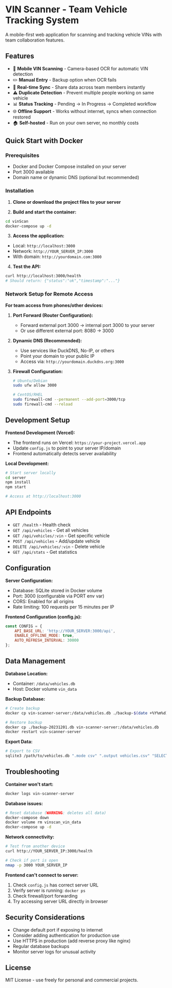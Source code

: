# VIN Scanner - Team Vehicle Tracking System

A mobile-first web application for scanning and tracking vehicle VINs with team collaboration features.

## Features

- 📱 **Mobile VIN Scanning** - Camera-based OCR for automatic VIN detection
- ✏️ **Manual Entry** - Backup option when OCR fails
- 🔄 **Real-time Sync** - Share data across team members instantly
- ⚠️ **Duplicate Detection** - Prevent multiple people working on same vehicle
- 📊 **Status Tracking** - Pending → In Progress → Completed workflow
- 🌐 **Offline Support** - Works without internet, syncs when connection restored
- 🏠 **Self-hosted** - Run on your own server, no monthly costs

## Quick Start with Docker

### Prerequisites
- Docker and Docker Compose installed on your server
- Port 3000 available
- Domain name or dynamic DNS (optional but recommended)

### Installation

1. **Clone or download the project files to your server**

2. **Build and start the container:**
```bash
cd vinScan
docker-compose up -d
```

3. **Access the application:**
- Local: `http://localhost:3000`
- Network: `http://YOUR_SERVER_IP:3000`
- With domain: `http://yourdomain.com:3000`

4. **Test the API:**
```bash
curl http://localhost:3000/health
# Should return: {"status":"ok","timestamp":"..."}
```

### Network Setup for Remote Access

**For team access from phones/other devices:**

1. **Port Forward (Router Configuration):**
   - Forward external port 3000 → internal port 3000 to your server
   - Or use different external port: 8080 → 3000

2. **Dynamic DNS (Recommended):**
   - Use services like DuckDNS, No-IP, or others
   - Point your domain to your public IP
   - Access via: `http://yourdomain.duckdns.org:3000`

3. **Firewall Configuration:**
   ```bash
   # Ubuntu/Debian
   sudo ufw allow 3000
   
   # CentOS/RHEL
   sudo firewall-cmd --permanent --add-port=3000/tcp
   sudo firewall-cmd --reload
   ```

## Development Setup

**Frontend Development (Vercel):**
- The frontend runs on Vercel: `https://your-project.vercel.app`
- Update `config.js` to point to your server IP/domain
- Frontend automatically detects server availability

**Local Development:**
```bash
# Start server locally
cd server
npm install
npm start

# Access at http://localhost:3000
```

## API Endpoints

- `GET /health` - Health check
- `GET /api/vehicles` - Get all vehicles
- `GET /api/vehicles/:vin` - Get specific vehicle
- `POST /api/vehicles` - Add/update vehicle
- `DELETE /api/vehicles/:vin` - Delete vehicle
- `GET /api/stats` - Get statistics

## Configuration

**Server Configuration:**
- Database: SQLite stored in Docker volume
- Port: 3000 (configurable via PORT env var)
- CORS: Enabled for all origins
- Rate limiting: 100 requests per 15 minutes per IP

**Frontend Configuration (config.js):**
```javascript
const CONFIG = {
    API_BASE_URL: 'http://YOUR_SERVER:3000/api',
    ENABLE_OFFLINE_MODE: true,
    AUTO_REFRESH_INTERVAL: 30000
};
```

## Data Management

**Database Location:**
- Container: `/data/vehicles.db`
- Host: Docker volume `vin_data`

**Backup Database:**
```bash
# Create backup
docker cp vin-scanner-server:/data/vehicles.db ./backup-$(date +%Y%m%d).db

# Restore backup
docker cp ./backup-20231201.db vin-scanner-server:/data/vehicles.db
docker restart vin-scanner-server
```

**Export Data:**
```bash
# Export to CSV
sqlite3 /path/to/vehicles.db ".mode csv" ".output vehicles.csv" "SELECT * FROM vehicles;"
```

## Troubleshooting

**Container won't start:**
```bash
docker logs vin-scanner-server
```

**Database issues:**
```bash
# Reset database (WARNING: deletes all data)
docker-compose down
docker volume rm vinscan_vin_data
docker-compose up -d
```

**Network connectivity:**
```bash
# Test from another device
curl http://YOUR_SERVER_IP:3000/health

# Check if port is open
nmap -p 3000 YOUR_SERVER_IP
```

**Frontend can't connect to server:**
1. Check `config.js` has correct server URL
2. Verify server is running: `docker ps`
3. Check firewall/port forwarding
4. Try accessing server URL directly in browser

## Security Considerations

- Change default port if exposing to internet
- Consider adding authentication for production use
- Use HTTPS in production (add reverse proxy like nginx)
- Regular database backups
- Monitor server logs for unusual activity

## License

MIT License - use freely for personal and commercial projects.